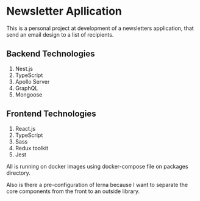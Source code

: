 # Newsletter Apllication

This is a personal project at development of a newsletters application, that send an email design to a list of recipients.

## Backend Technologies
1. Nest.js
2. TypeScript
3. Apollo Server
4. GraphQL
5. Mongoose

## Frontend Technologies
1. React.js
2. TypeScript
3. Sass
4. Redux toolkit
5. Jest

All is running on docker images using docker-compose file on packages directory.

Also is there a pre-configuration of lerna because I want to separate the core components from the front to an outside library. 

